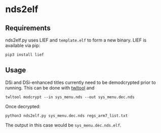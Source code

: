 # nds2elf

## Requirements
nds2elf.py uses LIEF and `template.elf` to form a new binary. LIEF is available via pip:
```
pip3 install lief
```

## Usage
DSi and DSi-enhanced titles currently need to be demodcrypted prior to running. This can be done with [twltool](https://github.com/WinterMute/twltool) and
```
twltool modcrypt --in sys_menu.nds --out sys_menu.dec.nds
```

Once decrypted:
```
python3 nds2elf.py sys_menu.dec.nds regs_arm7_list.txt
```

The output in this case would be `sys_menu.dec.nds.elf`.

